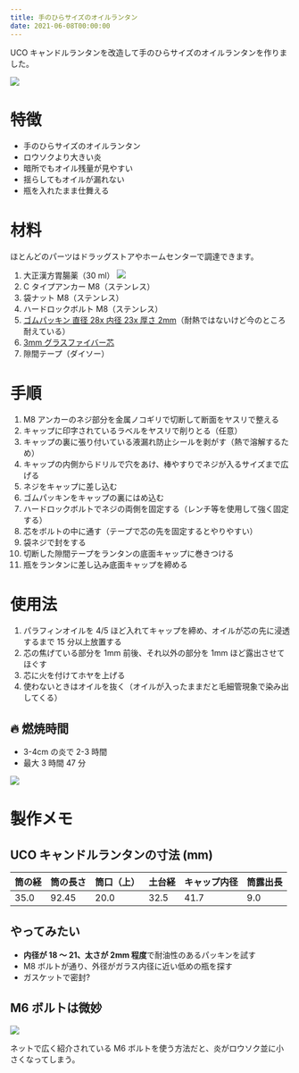 ```yaml
---
title: 手のひらサイズのオイルランタン
date: 2021-06-08T00:00:00
---
```


UCO キャンドルランタンを改造して手のひらサイズのオイルランタンを作りました。

![](lantern.jpeg)

# 特徴

- 手のひらサイズのオイルランタン
- ロウソクより大きい炎
- 暗所でもオイル残量が見やすい
- 揺らしてもオイルが漏れない
- 瓶を入れたまま仕舞える

# 材料

ほとんどのパーツはドラッグストアやホームセンターで調達できます。

1. 大正漢方胃腸薬（30 ml）
   ![](taisho.png)
2. C タイプアンカー M8（ステンレス）
3. 袋ナット M8（ステンレス）
4. ハードロックボルト M8（ステンレス）
5. [ゴムパッキン 直径 28x 内径 23x 厚さ 2mm](https://www.amazon.co.jp/gp/product/B003PHKRZS)（耐熱ではないけど今のところ耐えている）
6. [3mm グラスファイバー芯](https://www.amazon.co.jp/gp/product/B07X1VZFGB)
7. 隙間テープ（ダイソー）

# 手順

1. M8 アンカーのネジ部分を金属ノコギリで切断して断面をヤスリで整える
2. キャップに印字されているラベルをヤスリで削りとる（任意）
3. キャップの裏に張り付いている液漏れ防止シールを剥がす（熱で溶解するため）
4. キャップの内側からドリルで穴をあけ、棒やすりでネジが入るサイズまで広げる
5. ネジをキャップに差し込む
6. ゴムパッキンをキャップの裏にはめ込む
7. ハードロックボルトでネジの両側を固定する（レンチ等を使用して強く固定する）
8. 芯をボルトの中に通す（テープで芯の先を固定するとやりやすい）
9. 袋ネジで封をする
10. 切断した隙間テープをランタンの底面キャップに巻きつける
11. 瓶をランタンに差し込み底面キャップを締める

# 使用法

1. パラフィンオイルを 4/5 ほど入れてキャップを締め、オイルが芯の先に浸透するまで 15 分以上放置する
2. 芯の焦げている部分を 1mm 前後、それ以外の部分を 1mm ほど露出させてほぐす
3. 芯に火を付けてホヤを上げる
4. 使わないときはオイルを抜く（オイルが入ったままだと毛細管現象で染み出してくる）

## 🔥 燃焼時間

- 3-4cm の炎で 2-3 時間
- 最大 3 時間 47 分

![](lantern2.jpg)

# 製作メモ

## UCO キャンドルランタンの寸法 (mm)

| 筒の経 | 筒の長さ | 筒口（上） | 土台経 | キャップ内径 | 筒露出長 |
| ------ | -------- | ---------- | ------ | ------------ | -------- |
| 35.0   | 92.45    | 20.0       | 32.5   | 41.7         | 9.0      |

## やってみたい

- **内径が 18 ～ 21、太さが 2mm 程度**で耐油性のあるパッキンを試す
- M8 ボルトが通り、外径がガラス内径に近い低めの瓶を探す
- ガスケットで密封?

## M6 ボルトは微妙

![](comparison.jpeg)

ネットで広く紹介されている M6 ボルトを使う方法だと、炎がロウソク並に小さくなってしまう。
